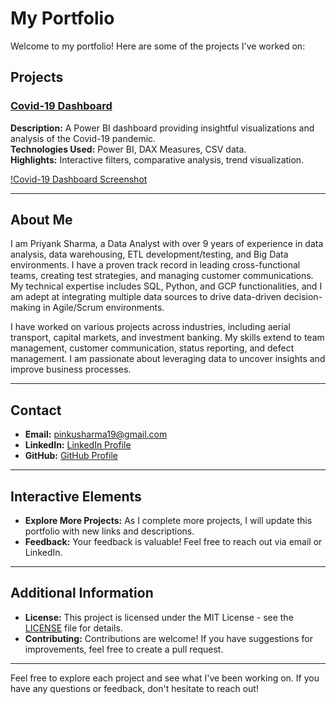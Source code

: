 # My Portfolio

Welcome to my portfolio! Here are some of the projects I've worked on:

## Projects

### [Covid-19 Dashboard](https://github.com/PriyankSharma1/covid19-dashboard)
**Description:** A Power BI dashboard providing insightful visualizations and analysis of the Covid-19 pandemic.      
**Technologies Used:** Power BI, DAX Measures, CSV data.  
**Highlights:** Interactive filters, comparative analysis, trend visualization.

[!Covid-19 Dashboard Screenshot](https://private-user-images.githubusercontent.com/192903617/428362753-1bc47df2-c23c-48ce-a182-f8e9bab1f248.png?jwt=eyJhbGciOiJIUzI1NiIsInR5cCI6IkpXVCJ9.eyJpc3MiOiJnaXRodWIuY29tIiwiYXVkIjoicmF3LmdpdGh1YnVzZXJjb250ZW50LmNvbSIsImtleSI6ImtleTUiLCJleHAiOjE3NDQyMTU1NDEsIm5iZiI6MTc0NDIxNTI0MSwicGF0aCI6Ii8xOTI5MDM2MTcvNDI4MzYyNzUzLTFiYzQ3ZGYyLWMyM2MtNDhjZS1hMTgyLWY4ZTliYWIxZjI0OC5wbmc_WC1BbXotQWxnb3JpdGhtPUFXUzQtSE1BQy1TSEEyNTYmWC1BbXotQ3JlZGVudGlhbD1BS0lBVkNPRFlMU0E1M1BRSzRaQSUyRjIwMjUwNDA5JTJGdXMtZWFzdC0xJTJGczMlMkZhd3M0X3JlcXVlc3QmWC1BbXotRGF0ZT0yMDI1MDQwOVQxNjE0MDFaJlgtQW16LUV4cGlyZXM9MzAwJlgtQW16LVNpZ25hdHVyZT0zMTg3ZDNmY2RhNzZhMjU5NmY1ZTQ5ZThjMmQ0ZGQzMTE1MGEyMzg0MjFhM2EzNzk2MGM5OWU5NjNmMWI2YzdmJlgtQW16LVNpZ25lZEhlYWRlcnM9aG9zdCJ9.nGN5AAWZNg01lXWeFpWehGCwua0YtJyF1cb3QHh6YEw&_sm_au_=iVVWMNtr0DrMs1HFps3NHKsk0Gvsp)

---

## About Me

I am Priyank Sharma, a Data Analyst with over 9 years of experience in data analysis, data warehousing, ETL development/testing, and Big Data environments. I have a proven track record in leading cross-functional teams, creating test strategies, and managing customer communications. My technical expertise includes SQL, Python, and GCP functionalities, and I am adept at integrating multiple data sources to drive data-driven decision-making in Agile/Scrum environments.

I have worked on various projects across industries, including aerial transport, capital markets, and investment banking. My skills extend to team management, customer communication, status reporting, and defect management. I am passionate about leveraging data to uncover insights and improve business processes.

---

## Contact

- **Email:** pinkusharma19@gmail.com
- **LinkedIn:** [LinkedIn Profile](https://www.linkedin.com/in/priyank-sharma01/)
- **GitHub:** [GitHub Profile](https://github.com/PriyankSharma1/portfolio)

---

## Interactive Elements

- **Explore More Projects:** As I complete more projects, I will update this portfolio with new links and descriptions.
- **Feedback:** Your feedback is valuable! Feel free to reach out via email or LinkedIn.

---

## Additional Information

- **License:** This project is licensed under the MIT License - see the [LICENSE](https://github.com/PriyankSharma1/portfolio/blob/main/LICENSE) file for details.
- **Contributing:** Contributions are welcome! If you have suggestions for improvements, feel free to create a pull request.

---

Feel free to explore each project and see what I've been working on. If you have any questions or feedback, don't hesitate to reach out!
